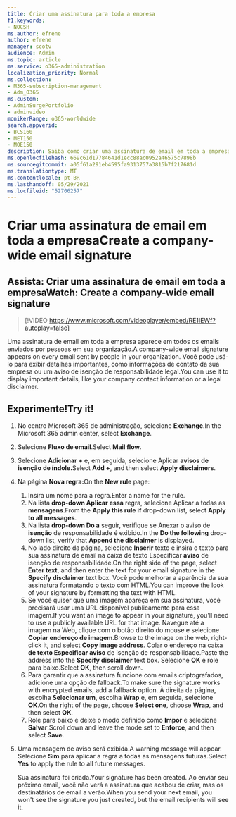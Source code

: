 ```yaml
---
title: Criar uma assinatura para toda a empresa
f1.keywords:
- NOCSH
ms.author: efrene
author: efrene
manager: scotv
audience: Admin
ms.topic: article
ms.service: o365-administration
localization_priority: Normal
ms.collection:
- M365-subscription-management
- Adm_O365
ms.custom:
- AdminSurgePortfolio
- adminvideo
monikerRange: o365-worldwide
search.appverid:
- BCS160
- MET150
- MOE150
description: Saiba como criar uma assinatura de email em toda a empresa.
ms.openlocfilehash: 669c61d17784641d1ecc88ac0952a46575c7898b
ms.sourcegitcommit: a05f61a291eb4595fa9313757a3815b7f217681d
ms.translationtype: MT
ms.contentlocale: pt-BR
ms.lasthandoff: 05/29/2021
ms.locfileid: "52706257"
---
```

# <a name="create-a-company-wide-email-signature"></a><span data-ttu-id="5ec8e-103">Criar uma assinatura de email em toda a empresa</span><span class="sxs-lookup"><span data-stu-id="5ec8e-103">Create a company-wide email signature</span></span>

## <a name="watch-create-a-company-wide-email-signature"></a><span data-ttu-id="5ec8e-104">Assista: Criar uma assinatura de email em toda a empresa</span><span class="sxs-lookup"><span data-stu-id="5ec8e-104">Watch: Create a company-wide email signature</span></span>

> [!VIDEO https://www.microsoft.com/videoplayer/embed/RE1IEWf?autoplay=false]

<span data-ttu-id="5ec8e-105">Uma assinatura de email em toda a empresa aparece em todos os emails enviados por pessoas em sua organização.</span><span class="sxs-lookup"><span data-stu-id="5ec8e-105">A company-wide email signature appears on every email sent by people in your organization.</span></span> <span data-ttu-id="5ec8e-106">Você pode usá-lo para exibir detalhes importantes, como informações de contato da sua empresa ou um aviso de isenção de responsabilidade legal.</span><span class="sxs-lookup"><span data-stu-id="5ec8e-106">You can use it to display important details, like your company contact information or a legal disclaimer.</span></span> 

## <a name="try-it"></a><span data-ttu-id="5ec8e-107">Experimente!</span><span class="sxs-lookup"><span data-stu-id="5ec8e-107">Try it!</span></span>

1. <span data-ttu-id="5ec8e-108">No centro Microsoft 365 de administração, selecione **Exchange**.</span><span class="sxs-lookup"><span data-stu-id="5ec8e-108">In the Microsoft 365 admin center, select **Exchange**.</span></span>
1. <span data-ttu-id="5ec8e-109">Selecione **Fluxo de email**.</span><span class="sxs-lookup"><span data-stu-id="5ec8e-109">Select **Mail flow**.</span></span>
1. <span data-ttu-id="5ec8e-110">Selecione **Adicionar +** e, em seguida, selecione Aplicar **avisos de isenção de índole.**</span><span class="sxs-lookup"><span data-stu-id="5ec8e-110">Select **Add +**, and then select **Apply disclaimers**.</span></span>
1. <span data-ttu-id="5ec8e-111">Na página **Nova regra:**</span><span class="sxs-lookup"><span data-stu-id="5ec8e-111">On the **New rule** page:</span></span>
    1. <span data-ttu-id="5ec8e-112">Insira um nome para a regra.</span><span class="sxs-lookup"><span data-stu-id="5ec8e-112">Enter a name for the rule.</span></span>
    1. <span data-ttu-id="5ec8e-113">Na lista **drop-down Aplicar essa** regra, selecione Aplicar a todas as **mensagens**.</span><span class="sxs-lookup"><span data-stu-id="5ec8e-113">From the **Apply this rule if** drop-down list, select **Apply to all messages**.</span></span>
    1. <span data-ttu-id="5ec8e-114">Na lista **drop-down Do a** seguir, verifique se Anexar o aviso de **isenção** de responsabilidade é exibido.</span><span class="sxs-lookup"><span data-stu-id="5ec8e-114">In the **Do the following** drop-down list, verify that **Append the disclaimer** is displayed.</span></span>
    1. <span data-ttu-id="5ec8e-115">No lado direito da página, selecione **Inserir** texto e insira o texto para sua assinatura de email na caixa de texto Especificar **aviso** de isenção de responsabilidade.</span><span class="sxs-lookup"><span data-stu-id="5ec8e-115">On the right side of the page, select **Enter text**, and then enter the text for your email signature in the **Specify disclaimer** text box.</span></span> <span data-ttu-id="5ec8e-116">Você pode melhorar a aparência da sua assinatura formatando o texto com HTML.</span><span class="sxs-lookup"><span data-stu-id="5ec8e-116">You can improve the look of your signature by formatting the text with HTML.</span></span>
    1. <span data-ttu-id="5ec8e-117">Se você quiser que uma imagem apareça em sua assinatura, você precisará usar uma URL disponível publicamente para essa imagem.</span><span class="sxs-lookup"><span data-stu-id="5ec8e-117">If you want an image to appear in your signature, you'll need to use a publicly available URL for that image.</span></span> <span data-ttu-id="5ec8e-118">Navegue até a imagem na Web, clique com o botão direito do mouse e selecione **Copiar endereço de imagem**.</span><span class="sxs-lookup"><span data-stu-id="5ec8e-118">Browse to the image on the web, right-click it, and select **Copy image address**.</span></span> <span data-ttu-id="5ec8e-119">Colar o endereço na caixa **de texto Especificar aviso** de isenção de responsabilidade.</span><span class="sxs-lookup"><span data-stu-id="5ec8e-119">Paste the address into the **Specify disclaimer** text box.</span></span> <span data-ttu-id="5ec8e-120">Selecione **OK** e role para baixo.</span><span class="sxs-lookup"><span data-stu-id="5ec8e-120">Select **OK**, then scroll down.</span></span>
    1. <span data-ttu-id="5ec8e-121">Para garantir que a assinatura funcione com emails criptografados, adicione uma opção de fallback.</span><span class="sxs-lookup"><span data-stu-id="5ec8e-121">To make sure the signature works with encrypted emails, add a fallback option.</span></span> <span data-ttu-id="5ec8e-122">À direita da página, escolha **Selecionar um**, escolha **Wrap** e, em seguida, selecione **OK**.</span><span class="sxs-lookup"><span data-stu-id="5ec8e-122">On the right of the page, choose **Select one**, choose **Wrap**, and then select **OK**.</span></span>
    1. <span data-ttu-id="5ec8e-123">Role para baixo e deixe o modo definido como **Impor** e selecione **Salvar**.</span><span class="sxs-lookup"><span data-stu-id="5ec8e-123">Scroll down and leave the mode set to **Enforce**, and then select **Save**.</span></span>
1. <span data-ttu-id="5ec8e-124">Uma mensagem de aviso será exibida.</span><span class="sxs-lookup"><span data-stu-id="5ec8e-124">A warning message will appear.</span></span> <span data-ttu-id="5ec8e-125">Selecione **Sim** para aplicar a regra a todas as mensagens futuras.</span><span class="sxs-lookup"><span data-stu-id="5ec8e-125">Select **Yes** to apply the rule to all future messages.</span></span>

    <span data-ttu-id="5ec8e-126">Sua assinatura foi criada.</span><span class="sxs-lookup"><span data-stu-id="5ec8e-126">Your signature has been created.</span></span> <span data-ttu-id="5ec8e-127">Ao enviar seu próximo email, você não verá a assinatura que acabou de criar, mas os destinatários de email a verão.</span><span class="sxs-lookup"><span data-stu-id="5ec8e-127">When you send your next email, you won't see the signature you just created, but the email recipients will see it.</span></span>